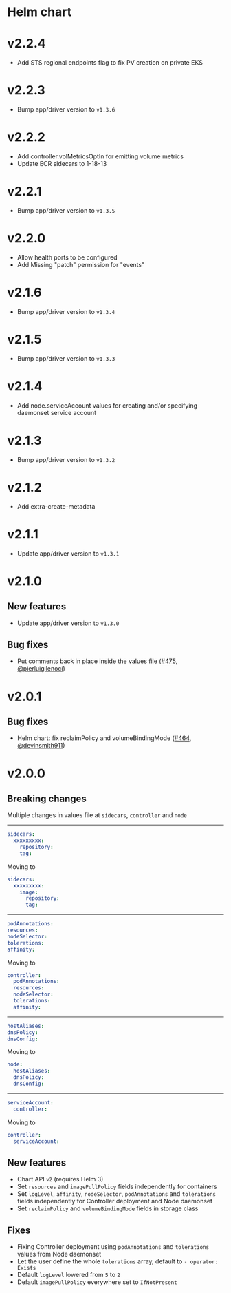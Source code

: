 # Helm chart

# v2.2.4
* Add STS regional endpoints flag to fix PV creation on private EKS

# v2.2.3
* Bump app/driver version to `v1.3.6`

# v2.2.2
* Add controller.volMetricsOptIn for emitting volume metrics
* Update ECR sidecars to 1-18-13

# v2.2.1
* Bump app/driver version to `v1.3.5`

# v2.2.0
* Allow health ports to be configured
* Add Missing "patch" permission for "events"

# v2.1.6
* Bump app/driver version to `v1.3.4`

# v2.1.5
* Bump app/driver version to `v1.3.3`

# v2.1.4
* Add node.serviceAccount values for creating and/or specifying daemonset service account

# v2.1.3
* Bump app/driver version to `v1.3.2` 

# v2.1.2
* Add extra-create-metadata

# v2.1.1
* Update app/driver version to `v1.3.1`

# v2.1.0

## New features
* Update app/driver version to `v1.3.0`

## Bug fixes
* Put comments back in place inside the values file ([#475](https://github.com/kubernetes-sigs/aws-efs-csi-driver/pull/475), [@pierluigilenoci](https://github.com/pierluigilenoci))

# v2.0.1

## Bug fixes
* Helm chart: fix reclaimPolicy and volumeBindingMode ([#464](https://github.com/kubernetes-sigs/aws-efs-csi-driver/pull/464), [@devinsmith911](https://github.com/devinsmith911))


# v2.0.0

## Breaking changes

Multiple changes in values file at `sidecars`, `controller` and `node`

---
```yaml
sidecars:
  xxxxxxxxx:
    repository:
    tag:
```

Moving to

```yaml
sidecars:
  xxxxxxxxx:
    image:
      repository:
      tag:
```

---
```yaml
podAnnotations:
resources:
nodeSelector:
tolerations:
affinity:
```

Moving to

```yaml
controller:
  podAnnotations:
  resources:
  nodeSelector:
  tolerations:
  affinity:
```

---
```yaml
hostAliases:
dnsPolicy:
dnsConfig:
```

Moving to

```yaml
node:
  hostAliases:
  dnsPolicy:
  dnsConfig:
```

---
```yaml
serviceAccount:
  controller:
```

Moving to

```yaml
controller:
  serviceAccount:
```

## New features

* Chart API `v2` (requires Helm 3)
* Set `resources` and `imagePullPolicy` fields independently for containers
* Set `logLevel`, `affinity`, `nodeSelector`, `podAnnotations` and `tolerations` fields independently
for Controller deployment and Node daemonset
* Set `reclaimPolicy` and `volumeBindingMode` fields in storage class

## Fixes

* Fixing Controller deployment using `podAnnotations` and `tolerations` values from Node daemonset
* Let the user define the whole `tolerations` array, default to `- operator: Exists`
* Default `logLevel` lowered from `5` to `2`
* Default `imagePullPolicy` everywhere set to `IfNotPresent`
